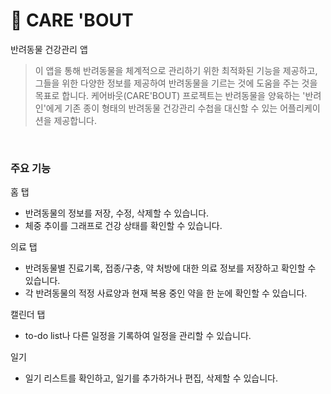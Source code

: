 # :dog: CARE 'BOUT
반려동물 건강관리 앱
<br>

> 이 앱을 통해 반려동물을 체계적으로 관리하기 위한 최적화된 기능을 제공하고, 그들을 위한 다양한 정보를 제공하여 반려동물을 기르는 것에 도움을 주는 것을 목표로 합니다.
> 케어바웃(CARE'BOUT) 프로젝트는 반려동물을 양육하는 '반려인'에게 기존 종이 형태의 반려동물 건강관리 수첩을 대신할 수 있는 어플리케이션을 제공합니다.

<br> 

### 주요 기능

홈 탭
- 반려동물의 정보를 저장, 수정, 삭제할 수 있습니다.
- 체중 추이를 그래프로 건강 상태를 확인할 수 있습니다.

의료 탭
- 반려동물별 진료기록, 접종/구충, 약 처방에 대한 의료 정보를 저장하고 확인할 수 있습니다.
- 각 반려동물의 적정 사료양과 현재 복용 중인 약을 한 눈에 확인할 수 있습니다.

캘린더 탭
- to-do list나 다른 일정을 기록하여 일정을 관리할 수 있습니다.

일기 
- 일기 리스트를 확인하고, 일기를 추가하거나 편집, 삭제할 수 있습니다.

<br> 


